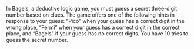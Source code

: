 In Bagels, a deductive logic game, you must guess a secret three-digit number based on clues.
The game offers one of the following hints in response to your guess: “Pico” when your guess
has a correct digit in the wrong place, “Fermi” when your guess has a correct digit in the correct place,
and “Bagels” if your guess has no correct digits. You have 10 tries to guess the secret number.

